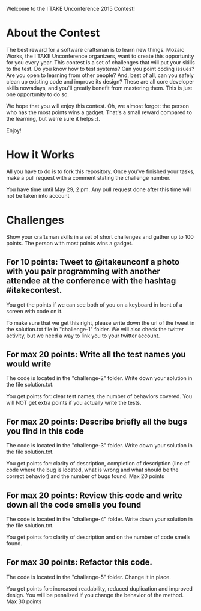 Welcome to the I TAKE Unconference 2015 Contest!

# About the Contest

The best reward for a software craftsman is to learn new things. Mozaic Works, the I TAKE Unconference organizers, want to create this opportunity for you every year. This contest is a set of challenges that will put your skills to the test. Do you know how to test systems? Can you point coding issues? Are you open to learning from other people? And, best of all, can you safely clean up existing code and improve its design? These are all core developer skills nowadays, and you'll greatly benefit from mastering them. This is just one opportunity to do so.

We hope that you will enjoy this contest. Oh, we almost forgot: the person who has the most points wins a gadget. That's a small reward compared to the learning, but we're sure it helps :).

Enjoy!

# How it Works

All you have to do is to fork this repository. Once you've finished your tasks, make a pull request with a comment stating the challenge number.

You have time until May 29, 2 pm. Any pull request done after this time will not be taken into account

# Challenges

Show your craftsman skills in a set of short challenges and gather up to 100 points. The person with most points wins a gadget.

## For 10 points: Tweet to @itakeunconf a photo with you pair programming with another attendee at the conference with the hashtag #itakecontest.

You get the points if we can see both of you on a keyboard in front of a screen with code on it.

To make sure that we get this right, please write down the url of the tweet in the solution.txt file in "challenge-1" folder. We will also check the twitter activity, but we need a way to link you to your twitter account.

## For max 20 points: Write all the test names you would write 

The code is located in the "challenge-2" folder. Write down your solution in the file solution.txt.

You get points for: clear test names, the number of behaviors covered. You will NOT get extra points if you actually write the tests.

## For max 20 points:  Describe briefly all the bugs you find in this code

The code is located in the "challenge-3" folder. Write down your solution in the file solution.txt.

You get points for: clarity of description, completion of description (line of code where the bug is located, what is wrong and what should be the correct behavior) and the number of bugs found. Max 20 points

## For max 20 points: Review this code and write down all the code smells you found

The code is located in the "challenge-4" folder. Write down your solution in the file solution.txt.

You get points for: clarity of description and on the number of code smells found.

## For max 30 points: Refactor this code.

The code is located in the "challenge-5" folder. Change it in place.

You get points for: increased readability, reduced duplication and improved design. You will be penalized if you change the behavior of the method. Max 30 points

